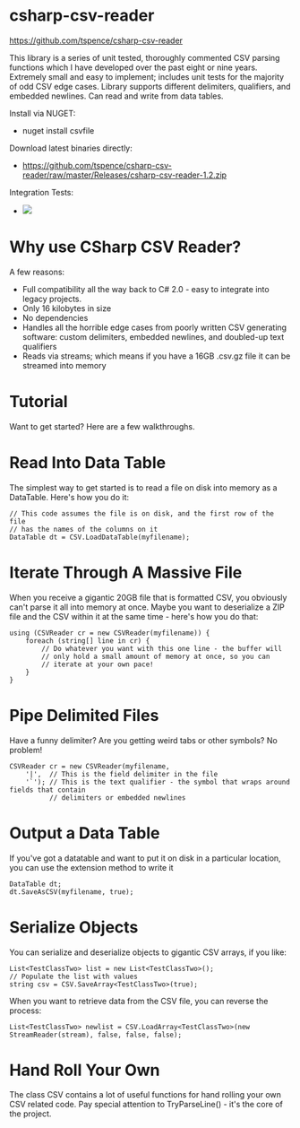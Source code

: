 # csharp-csv-reader
https://github.com/tspence/csharp-csv-reader

This library is a series of unit tested, thoroughly commented CSV parsing functions which I have developed over the past eight or nine years. Extremely small and easy to implement; includes unit tests for the majority of odd CSV edge cases. Library supports different delimiters, qualifiers, and embedded newlines. Can read and write from data tables.

Install via NUGET:
* nuget install csvfile

Download latest binaries directly:
* https://github.com/tspence/csharp-csv-reader/raw/master/Releases/csharp-csv-reader-1.2.zip

Integration Tests:
* ![](https://api.travis-ci.org/tspence/csharp-csv-reader.svg?branch=master)

# Why use CSharp CSV Reader?
A few reasons:
* Full compatibility all the way back to C# 2.0 - easy to integrate into legacy projects.
* Only 16 kilobytes in size
* No dependencies
* Handles all the horrible edge cases from poorly written CSV generating software: custom delimiters, embedded newlines, and doubled-up text qualifiers
* Reads via streams; which means if you have a 16GB .csv.gz file it can be streamed into memory

# Tutorial
Want to get started? Here are a few walkthroughs.

# Read Into Data Table
The simplest way to get started is to read a file on disk into memory as a DataTable. Here's how you do it:

```
// This code assumes the file is on disk, and the first row of the file
// has the names of the columns on it
DataTable dt = CSV.LoadDataTable(myfilename);
```

# Iterate Through A Massive File
When you receive a gigantic 20GB file that is formatted CSV, you obviously can't parse it all into memory at once. Maybe you want to deserialize a ZIP file and the CSV within it at the same time - here's how you do that:

```
using (CSVReader cr = new CSVReader(myfilename)) {
    foreach (string[] line in cr) {
        // Do whatever you want with this one line - the buffer will
        // only hold a small amount of memory at once, so you can 
        // iterate at your own pace!
    }
}
```

# Pipe Delimited Files
Have a funny delimiter? Are you getting weird tabs or other symbols? No problem!

```
CSVReader cr = new CSVReader(myfilename, 
    '|',  // This is the field delimiter in the file
    '`'); // This is the text qualifier - the symbol that wraps around fields that contain
          // delimiters or embedded newlines
```

# Output a Data Table
If you've got a datatable and want to put it on disk in a particular location, you can use the extension method to write it

```
DataTable dt;
dt.SaveAsCSV(myfilename, true);
```

# Serialize Objects
You can serialize and deserialize objects to gigantic CSV arrays, if you like:

```
List<TestClassTwo> list = new List<TestClassTwo>();
// Populate the list with values
string csv = CSV.SaveArray<TestClassTwo>(true);
```

When you want to retrieve data from the CSV file, you can reverse the process:

```
List<TestClassTwo> newlist = CSV.LoadArray<TestClassTwo>(new StreamReader(stream), false, false, false);
```

# Hand Roll Your Own
The class CSV contains a lot of useful functions for hand rolling your own CSV related code. Pay special attention to TryParseLine() - it's the core of the project.
